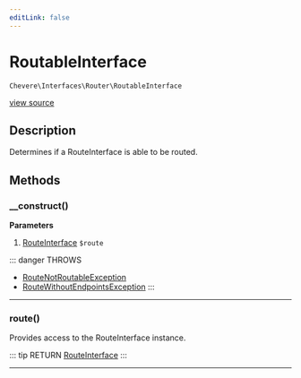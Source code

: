 ```yaml
---
editLink: false
---
```


# RoutableInterface

`Chevere\Interfaces\Router\RoutableInterface`

[view source](https://github.com/chevere/chevere/blob/master/interfaces/Router/RoutableInterface.php)

## Description

Determines if a RouteInterface is able to be routed.

## Methods

### __construct()

**Parameters**

1. [RouteInterface](../Route/RouteInterface.md) `$route`

::: danger THROWS
- [RouteNotRoutableException](../../Exceptions/Router/RouteNotRoutableException.md)
- [RouteWithoutEndpointsException](../../Exceptions/Router/RouteWithoutEndpointsException.md)
:::

---

### route()

Provides access to the RouteInterface instance.

::: tip RETURN
[RouteInterface](../Route/RouteInterface.md)
:::

---
